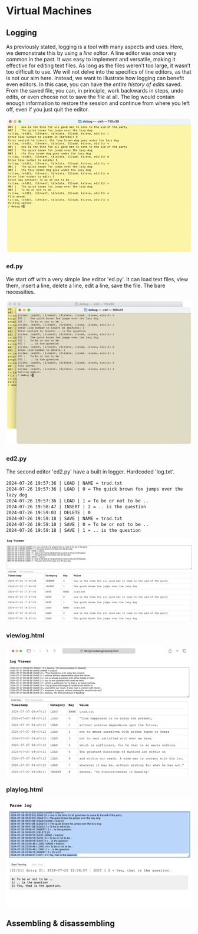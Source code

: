 # Virtual Machines


## Logging

As previously stated, logging is a tool with many aspects and uses.
Here, we demonstrate this by using a *line editor*. A line editor was
once very common in the past. It was easy to implement and versatile,
making it effective for editing text files. As long as the files
weren’t too large, it wasn’t too difficult to use. We will not delve
into the specifics of line editors, as that is not our aim here.
Instead, we want to illustrate how logging can benefit even editors.
In this case, you can have the *entire history of edits* saved. From
the saved file, you can, in principle, work backwards in steps, undo
edits, or even choose not to save the file at all. The log would
contain enough information to restore the session and continue from
where you left off, even if you just quit the editor.



![Line editor](../assets/images/ed.png)

### ed.py

We start off with a very simple line editor 'ed.py'. It can load text
files, view them, insert a line, delete a line, edit a line, save the
file. The bare necessities.


![Line editor](../assets/images/ed2.png)

### ed2.py

The second editor 'ed2.py' have a built in logger.
Hardcoded 'log.txt'.


```log
2024-07-26 19:57:36 | LOAD | NAME = trad.txt
2024-07-26 19:57:36 | LOAD | 0 = The quick brown fox jumps over the lazy dog
2024-07-26 19:57:36 | LOAD | 1 = To be or not to be ..
2024-07-26 19:58:47 | INSERT | 2 = .. is the question
2024-07-26 19:59:03 | DELETE | 0
2024-07-26 19:59:18 | SAVE | NAME = trad.txt
2024-07-26 19:59:18 | SAVE | 0 = To be or not to be ..
2024-07-26 19:59:18 | SAVE | 1 = .. is the question
```


![Log viewer](../assets/images/logviewer.png)

### viewlog.html

![Log viewer](../assets/images/viewlog.png)

### playlog.html

![Log viewer](../assets/images/playlog.png)


## Assembling & disassembling


